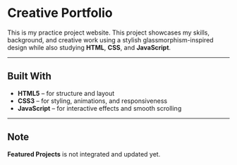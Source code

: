 # Creative Portfolio 

This is my practice project website. This project showcases my skills, background, and creative work using a stylish glassmorphism-inspired design while also studying **HTML**, **CSS**, and **JavaScript**.

---

## Built With

- **HTML5** – for structure and layout  
- **CSS3** – for styling, animations, and responsiveness  
- **JavaScript** – for interactive effects and smooth scrolling

---

## Note

**Featured Projects** is not integrated and updated yet.

